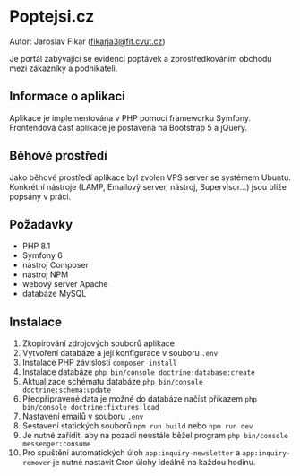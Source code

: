 # Poptejsi.cz
Autor: Jaroslav Fikar (fikarja3@fit.cvut.cz)

Je portál zabývající se evidencí poptávek a zprostředkováním obchodu mezi zákazníky a podnikateli. 

## Informace o aplikaci
Aplikace je implementována v PHP pomocí frameworku Symfony. Frontendová část aplikace je postavena na Bootstrap 5 a jQuery. 

## Běhové prostředí
Jako běhové prostředí aplikace byl zvolen VPS server se systémem Ubuntu. Konkrétní nástroje (LAMP, Emailový server, nástroj, Supervisor...) jsou blíže popsány v práci.

## Požadavky
- PHP 8.1
- Symfony 6
- nástroj Composer
- nástroj NPM
- webový server Apache
- databáze MySQL

## Instalace
1. Zkopírování zdrojových souborů aplikace
2. Vytvoření databáze a její konfigurace v souboru `.env`
3. Instalace PHP závislostí `composer install`
4. Instalace databáze `php bin/console doctrine:database:create`
5. Aktualizace schématu databáze `php bin/console doctrine:schema:update`
6. Předpřipravené data je možné do databáze načíst příkazem `php bin/console doctrine:fixtures:load`
7. Nastavení emailů v souboru `.env`
8. Sestavení statických souborů `npm run build` nebo `npm run dev`
9. Je nutné zařídit, aby na pozadí neustále běžel program `php bin/console messenger:consume`
10. Pro spuštění automatických úloh `app:inquiry-newsletter` a `app:inquiry-remover` je nutné nastavit Cron úlohy ideálně na každou hodinu.
